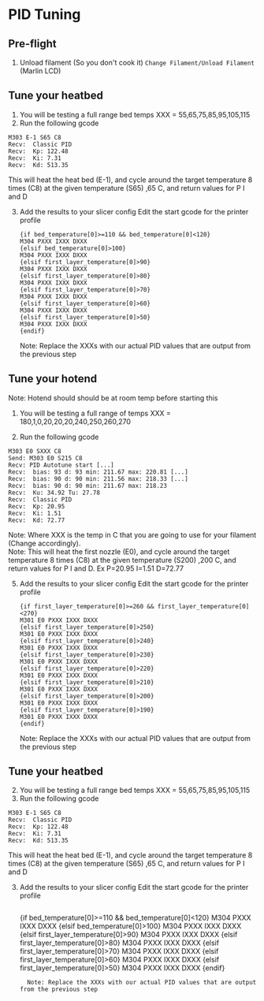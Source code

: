 # PID Tuning
## Pre-flight
1. Unload filament (So you don't cook it)
    `Change Filament/Unload Filament` (Marlin LCD)
    
## Tune your heatbed  

1. You will be testing a full range bed temps
   XXX = 55,65,75,85,95,105,115
2. Run the following gcode
```
M303 E-1 S65 C8
Recv:  Classic PID
Recv:  Kp: 122.48
Recv:  Ki: 7.31
Recv:  Kd: 513.35
```
 This will heat the heat bed (E-1), and cycle around the target temperature 8 times (C8) at the given temperature (S65) ,65 C, and return values for P I and D
  
 3. Add the results to your slicer config
Edit the start gcode for the printer profile

    ```
    {if bed_temperature[0]>=110 && bed_temperature[0]<120}
    M304 PXXX IXXX DXXX
    {elsif bed_temperature[0]>100}
    M304 PXXX IXXX DXXX
    {elsif first_layer_temperature[0]>90}
    M304 PXXX IXXX DXXX
    {elsif first_layer_temperature[0]>80}
    M304 PXXX IXXX DXXX
    {elsif first_layer_temperature[0]>70}
    M304 PXXX IXXX DXXX
    {elsif first_layer_temperature[0]>60}
    M304 PXXX IXXX DXXX
    {elsif first_layer_temperature[0]>50}
    M304 PXXX IXXX DXXX
    {endif}
    ``` 
      Note: Replace the XXXs with our actual PID values that are output from the previous step

## Tune your hotend
Note: Hotend should should be at room temp before starting this  
1. You will be testing a full range of temps
   XXX = 180,1,0,20,20,20,240,250,260,270
   
4. Run the following gcode
```
M303 E0 SXXX C8
Send: M303 E0 S215 C8
Recv: PID Autotune start [...]
Recv:  bias: 93 d: 93 min: 211.67 max: 220.81 [...]
Recv:  bias: 90 d: 90 min: 211.56 max: 218.33 [...]
Recv:  bias: 90 d: 90 min: 211.67 max: 218.23
Recv:  Ku: 34.92 Tu: 27.78
Recv:  Classic PID
Recv:  Kp: 20.95
Recv:  Ki: 1.51
Recv:  Kd: 72.77
```
Note: Where XXX is the temp in C that you are going to use for your filament (Change accordingly).   
Note: This will heat the first nozzle (E0), and cycle around the target temperature 8 times (C8) at the given temperature (S200) ,200 C, and return values for P I and D.  Ex P=20.95 I=1.51 D=72.77
  
5. Add the results to your slicer config
Edit the start gcode for the printer profile
    ```
    {if first_layer_temperature[0]>=260 && first_layer_temperature[0]<270}
    M301 E0 PXXX IXXX DXXX
    {elsif first_layer_temperature[0]>250}
    M301 E0 PXXX IXXX DXXX
    {elsif first_layer_temperature[0]>240}
    M301 E0 PXXX IXXX DXXX
    {elsif first_layer_temperature[0]>230}
    M301 E0 PXXX IXXX DXXX
    {elsif first_layer_temperature[0]>220}
    M301 E0 PXXX IXXX DXXX
    {elsif first_layer_temperature[0]>210}
    M301 E0 PXXX IXXX DXXX
    {elsif first_layer_temperature[0]>200}
    M301 E0 PXXX IXXX DXXX
    {elsif first_layer_temperature[0]>190}
    M301 E0 PXXX IXXX DXXX
    {endif}
    ```
    Note: Replace the XXXs with our actual PID values that are output from the previous step

## Tune your heatbed  

2. You will be testing a full range bed temps
   XXX = 55,65,75,85,95,105,115
1. Run the following gcode
```
M303 E-1 S65 C8
Recv:  Classic PID
Recv:  Kp: 122.48
Recv:  Ki: 7.31
Recv:  Kd: 513.35
```
 This will heat the heat bed (E-1), and cycle around the target temperature 8 times (C8) at the given temperature (S65) ,65 C, and return values for P I and D
  
 3. Add the results to your slicer config
Edit the start gcode for the printer profile
    ```
    ```
    {if bed_temperature[0]>=110 && bed_temperature[0]<120}
    M304 PXXX IXXX DXXX
    {elsif bed_temperature[0]>100}
    M304 PXXX IXXX DXXX
    {elsif first_layer_temperature[0]>90}
    M304 PXXX IXXX DXXX
    {elsif first_layer_temperature[0]>80}
    M304 PXXX IXXX DXXX
    {elsif first_layer_temperature[0]>70}
    M304 PXXX IXXX DXXX
    {elsif first_layer_temperature[0]>60}
    M304 PXXX IXXX DXXX
    {elsif first_layer_temperature[0]>50}
    M304 PXXX IXXX DXXX
    {endif}
    ``` 
      Note: Replace the XXXs with our actual PID values that are output from the previous step
<!--stackedit_data:
eyJoaXN0b3J5IjpbMTY0NjA1OTAsLTkxODk5NTc2LC0yMDg0Mj
Y3OTU2LC05NTEwNzY1MiwtNDA1NTA0NzE0LC0yOTE5OTE0MTks
MTAxMzU4MjM2MywtNDA0MjU1NTU0LDk5NjY2Njk1OCwtMTc1OD
MyNDM3MSw3OTY2NDM1MTIsLTY2MDEyNTU3NywxNjMwNDgzMTkx
LDYzNjcxNDAxOSwtMTMwODI5NzAxNF19
-->